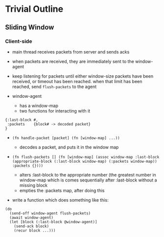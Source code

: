 # Trivial Outline

## Sliding Window

### Client-side

- main thread receives packets from server and sends acks
- when packets are received, they are immediately sent to the window-agent
- keep listening for packets until either window-size packets have been
  received, or timeout has been reached. when that limit has been reached,
  send `flush-packets` to the agent

- window-agent
  - has a window-map
  - two functions for interacting with it
```
{:last-block #,
 :packets    {block# -> decoded packet}
}
```

- `(fn handle-packet [packet] (fn [window-map] ...))`
  - decodes a packet, and puts it in the window map
- `(fn flush-packets []
     (fn [window-map]
       (assoc window-map :last-block (appropriate-block (:last-block window-map)
                                                        (:packets window-map))
                         :packets {})))`
  - alters :last-block to the appropriate number (the greatest number in
    window-map which is comes sequentially after :last-block without a missing
    block
  - empties the :packets map, after doing this

- write a function which does something like this:
```
(do
  (send-off window-agent flush-packets)
  (await window-agent)
  (let [block (:last-block @window-agent)]
    (send-ack block)
    (recur block ...)))
```